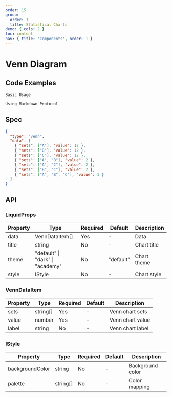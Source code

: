```yaml
---
order: 15
group:
  order: 1
  title: Statistical Charts
demo: { cols: 2 }
toc: content
nav: { title: 'Components', order: 1 }
---
```


# Venn Diagram

## Code Examples

<code src="./demos/common">Basic Usage</code>

<code src="./demos/markdown">Using Markdown Protocol</code>

## Spec

```json
{
  "type": "venn",
  "data": [
    { "sets": ["A"], "value": 12 },
    { "sets": ["B"], "value": 12 },
    { "sets": ["C"], "value": 12 },
    { "sets": ["A", "B"], "value": 2 },
    { "sets": ["A", "C"], "value": 2 },
    { "sets": ["B", "C"], "value": 2 },
    { "sets": ["A", "B", "C"], "value": 1 }
  ]
}
```

## API

### LiquidProps

| Property | Type                                     | Required | Default   | Description |
| -------- | ---------------------------------------- | -------- | --------- | ----------- |
| data     | VennDataItem[]                           | Yes      | -         | Data        |
| title    | string                                   | No       | -         | Chart title |
| theme    | "default" &#124; "dark" &#124; "academy" | No       | "default" | Chart theme |
| style    | IStyle                                   | No       | -         | Chart style |

### VennDataItem

| Property | Type     | Required | Default | Description      |
| -------- | -------- | -------- | ------- | ---------------- |
| sets     | string[] | Yes      | -       | Venn chart sets  |
| value    | number   | Yes      | -       | Venn chart value |
| label    | string   | No       | -       | Venn chart label |

### IStyle

| Property        | Type     | Required | Default | Description      |
| --------------- | -------- | -------- | ------- | ---------------- |
| backgroundColor | string   | No       | -       | Background color |
| palette         | string[] | No       | -       | Color mapping    |

